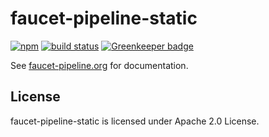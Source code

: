 # faucet-pipeline-static
[![npm](https://img.shields.io/npm/v/faucet-pipeline-static.svg)](https://www.npmjs.com/package/faucet-pipeline-static)
[![build status](https://github.com/faucet-pipeline/faucet-pipeline-static/workflows/tests/badge.svg)](https://github.com/faucet-pipeline/faucet-pipeline-static/actions)
[![Greenkeeper badge](https://badges.greenkeeper.io/faucet-pipeline/faucet-pipeline-static.svg)](https://greenkeeper.io)

See [faucet-pipeline.org](https://www.faucet-pipeline.org) for documentation.

## License

faucet-pipeline-static is licensed under Apache 2.0 License.
